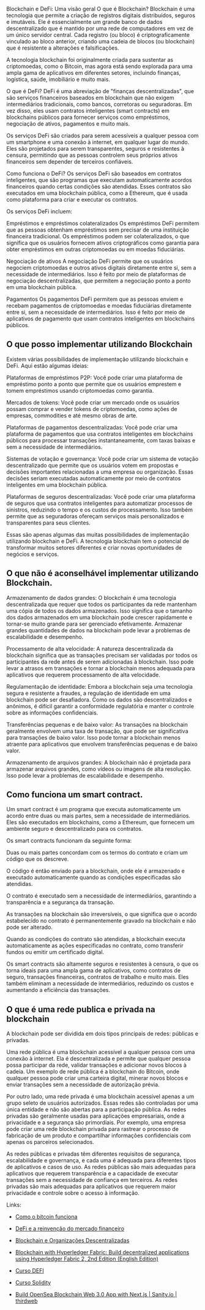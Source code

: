 Blockchain e DeFi: Uma visão geral
O que é Blockchain?
Blockchain é uma tecnologia que permite a criação de registros digitais distribuídos, seguros e imutáveis. Ele é essencialmente um grande banco de dados descentralizado que é mantido por uma rede de computadores em vez de um único servidor central. Cada registro (ou bloco) é criptograficamente vinculado ao bloco anterior, criando uma cadeia de blocos (ou blockchain) que é resistente a alterações e falsificações.

A tecnologia blockchain foi originalmente criada para sustentar as criptomoedas, como o Bitcoin, mas agora está sendo explorada para uma ampla gama de aplicativos em diferentes setores, incluindo finanças, logística, saúde, imobiliário e muito mais.

O que é DeFi?
DeFi é uma abreviação de "finanças descentralizadas", que são serviços financeiros baseados em blockchain que não exigem intermediários tradicionais, como bancos, corretoras ou seguradoras. Em vez disso, eles usam contratos inteligentes (smart contracts) em blockchains públicos para fornecer serviços como empréstimos, negociação de ativos, pagamentos e muito mais.

Os serviços DeFi são criados para serem acessíveis a qualquer pessoa com um smartphone e uma conexão à internet, em qualquer lugar do mundo. Eles são projetados para serem transparentes, seguros e resistentes à censura, permitindo que as pessoas controlem seus próprios ativos financeiros sem depender de terceiros confiáveis.

Como funciona o DeFi?
Os serviços DeFi são baseados em contratos inteligentes, que são programas que executam automaticamente acordos financeiros quando certas condições são atendidas. Esses contratos são executados em uma blockchain pública, como a Ethereum, que é usada como plataforma para criar e executar os contratos.

Os serviços DeFi incluem:

Empréstimos e empréstimos colateralizados
Os empréstimos DeFi permitem que as pessoas obtenham empréstimos sem precisar de uma instituição financeira tradicional. Os empréstimos podem ser colateralizados, o que significa que os usuários fornecem ativos criptográficos como garantia para obter empréstimos em outras criptomoedas ou em moedas fiduciárias.

Negociação de ativos
A negociação DeFi permite que os usuários negociem criptomoedas e outros ativos digitais diretamente entre si, sem a necessidade de intermediários. Isso é feito por meio de plataformas de negociação descentralizadas, que permitem a negociação ponto a ponto em uma blockchain pública.

Pagamentos
Os pagamentos DeFi permitem que as pessoas enviem e recebam pagamentos de criptomoedas e moedas fiduciárias diretamente entre si, sem a necessidade de intermediários. Isso é feito por meio de aplicativos de pagamento que usam contratos inteligentes em blockchains públicos.

## O que posso implementar utilizando Blockchain

Existem várias possibilidades de implementação utilizando blockchain e DeFi. Aqui estão algumas ideias:

Plataformas de empréstimos P2P: Você pode criar uma plataforma de empréstimo ponto a ponto que permite que os usuários emprestem e tomem empréstimos usando criptomoedas como garantia.

Mercados de tokens: Você pode criar um mercado onde os usuários possam comprar e vender tokens de criptomoedas, como ações de empresas, commodities e até mesmo obras de arte.

Plataformas de pagamentos descentralizadas: Você pode criar uma plataforma de pagamentos que usa contratos inteligentes em blockchains públicos para processar transações instantaneamente, com taxas baixas e sem a necessidade de intermediários.

Sistemas de votação e governança: Você pode criar um sistema de votação descentralizado que permite que os usuários votem em propostas e decisões importantes relacionadas a uma empresa ou organização. Essas decisões seriam executadas automaticamente por meio de contratos inteligentes em uma blockchain pública.

Plataformas de seguros descentralizadas: Você pode criar uma plataforma de seguros que usa contratos inteligentes para automatizar processos de sinistros, reduzindo o tempo e os custos de processamento. Isso também permite que as seguradoras ofereçam serviços mais personalizados e transparentes para seus clientes.

Essas são apenas algumas das muitas possibilidades de implementação utilizando blockchain e DeFi. A tecnologia blockchain tem o potencial de transformar muitos setores diferentes e criar novas oportunidades de negócios e serviços.

## O que não é aconselhável implementar utilizando Blockchain.

Armazenamento de dados grandes: O blockchain é uma tecnologia descentralizada que requer que todos os participantes da rede mantenham uma cópia de todos os dados armazenados. Isso significa que o tamanho dos dados armazenados em uma blockchain pode crescer rapidamente e tornar-se muito grande para ser gerenciado efetivamente. Armazenar grandes quantidades de dados na blockchain pode levar a problemas de escalabilidade e desempenho.

Processamento de alta velocidade: A natureza descentralizada da blockchain significa que as transações precisam ser validadas por todos os participantes da rede antes de serem adicionadas à blockchain. Isso pode levar a atrasos em transações e tornar a blockchain menos adequada para aplicativos que requerem processamento de alta velocidade.

Regulamentação de identidade: Embora a blockchain seja uma tecnologia segura e resistente a fraudes, a regulação de identidade em uma blockchain pode ser desafiadora. Como os dados são descentralizados e anônimos, é difícil garantir a conformidade regulatória e manter o controle sobre as informações confidenciais.

Transferências pequenas e de baixo valor: As transações na blockchain geralmente envolvem uma taxa de transação, que pode ser significativa para transações de baixo valor. Isso pode tornar a blockchain menos atraente para aplicativos que envolvem transferências pequenas e de baixo valor.

Armazenamento de arquivos grandes: A blockchain não é projetada para armazenar arquivos grandes, como vídeos ou imagens de alta resolução. Isso pode levar a problemas de escalabilidade e desempenho.

## Como funciona um smart contract.

Um smart contract é um programa que executa automaticamente um acordo entre duas ou mais partes, sem a necessidade de intermediários. Eles são executados em blockchains, como a Ethereum, que fornecem um ambiente seguro e descentralizado para os contratos.

Os smart contracts funcionam da seguinte forma:

Duas ou mais partes concordam com os termos do contrato e criam um código que os descreve.

O código é então enviado para a blockchain, onde ele é armazenado e executado automaticamente quando as condições especificadas são atendidas.

O contrato é executado sem a necessidade de intermediários, garantindo a transparência e a segurança da transação.

As transações na blockchain são irreversíveis, o que significa que o acordo estabelecido no contrato é permanentemente gravado na blockchain e não pode ser alterado.

Quando as condições do contrato são atendidas, a blockchain executa automaticamente as ações especificadas no contrato, como transferir fundos ou emitir um certificado digital.

Os smart contracts são altamente seguros e resistentes à censura, o que os torna ideais para uma ampla gama de aplicativos, como contratos de seguro, transações financeiras, contratos de trabalho e muito mais. Eles também eliminam a necessidade de intermediários, reduzindo os custos e aumentando a eficiência das transações.

## O que é uma rede publica e privada na blockchain

A blockchain pode ser dividida em dois tipos principais de redes: públicas e privadas.

Uma rede pública é uma blockchain acessível a qualquer pessoa com uma conexão à internet. Ela é descentralizada e permite que qualquer pessoa possa participar da rede, validar transações e adicionar novos blocos à cadeia. Um exemplo de rede pública é a blockchain do Bitcoin, onde qualquer pessoa pode criar uma carteira digital, minerar novos blocos e enviar transações sem a necessidade de autorização prévia.

Por outro lado, uma rede privada é uma blockchain acessível apenas a um grupo seleto de usuários autorizados. Essas redes são controladas por uma única entidade e não são abertas para a participação pública. As redes privadas são geralmente usadas para aplicações empresariais, onde a privacidade e a segurança são primordiais. Por exemplo, uma empresa pode criar uma rede blockchain privada para rastrear o processo de fabricação de um produto e compartilhar informações confidenciais com apenas os parceiros selecionados.

As redes públicas e privadas têm diferentes requisitos de segurança, escalabilidade e governança, e cada uma é adequada para diferentes tipos de aplicativos e casos de uso. As redes públicas são mais adequadas para aplicativos que requerem transparência e a capacidade de executar transações sem a necessidade de confiança em terceiros. As redes privadas são mais adequadas para aplicativos que requerem maior privacidade e controle sobre o acesso à informação.

Links:

* [Como o bitcoin funciona](https://www.youtube.com/watch?v=NoZFWnHMZ48)

* [DeFi e a reinvenção do mercado financeiro](https://www.youtube.com/watch?v=m7WvhDX-ex4)

* [Blockchain e Organizações Descentralizadas](https://www.amazon.com.br/gp/product/B07NQPCD98/ref=ppx_yo_dt_b_d_asin_title_o00?ie=UTF8&psc=1)

* [Blockchain with Hyperledger Fabric: Build decentralized applications using Hyperledger Fabric 2, 2nd Edition (English Edition)](https://www.amazon.com.br/gp/product/B08N5CJ6RR/ref=ppx_yo_dt_b_d_asin_title_o01?ie=UTF8&psc=1)

* [Curso DEFI](https://www.youtube.com/watch?v=7ZjKabHBzEs&list=PL-LIyhnUCPkG4lzxk82hH3A0aU2-Dq7r9)

* [Curso Solidity](https://www.youtube.com/watch?v=baQl-nKSR5o&list=PL-LIyhnUCPkGFeWzGvJDprN84gETd3j3P)

* [Build OpenSea Blockchain Web 3.0 App with Next.js | Sanity.io | thirdweb](https://www.youtube.com/watch?v=x3eRXeMB-4k&list=WL&index=96)